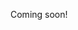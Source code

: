 Coming soon!

<!--

https://news.ycombinator.com/item?id=25467900

https://www.scotthyoung.com/blog/myprojects/mit-challenge-2/

-->
